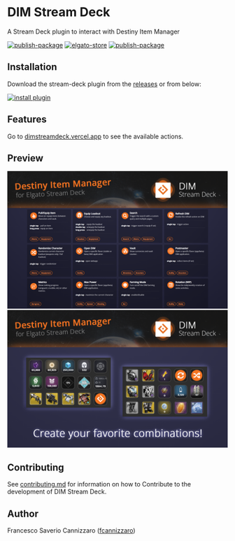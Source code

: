 # DIM Stream Deck

A Stream Deck plugin to interact with Destiny Item Manager

[![publish-package](https://github.com/dim-stream-deck/com.dim.streamdeck/actions/workflows/publish-package.yaml/badge.svg)](https://github.com/dim-stream-deck/com.dim.streamdeck/actions/workflows/publish-package.yaml)
[![elgato-store](https://img.shields.io/badge/dynamic/json?logo=elgato&label=elgato&query=%24.plugins%5B%3F%28%40.identifier%3D%3D%22com.dim.streamdeck%22%29%5D.downloads&suffix=%20downloads&url=https%3A%2F%2Fappstore.elgato.com%2FstreamDeckPlugin%2Fcatalog.json)](https://apps.elgato.com/plugins/com.dim.streamdeck)
[![publish-package](https://img.shields.io/github/v/release/dim-stream-deck/com.dim.streamdeck?label=plugin&logo=github)](https://github.com/dim-stream-deck/com.dim.streamdeck/releases/latest)

## Installation

Download the stream-deck plugin from
the [releases](https://github.com/dim-stream-deck/com.dim.streamdeck/releases/latest)
or from below:

[![install plugin](https://dimstreamdeck.vercel.app/download.png)](https://marketplace.elgato.com/product/dim-stream-deck-11883ba5-c8db-4e3a-915f-612c5ba1b2e4)

## Features

Go to [dimstreamdeck.vercel.app](https://dimstreamdeck.vercel.app) to see the available actions.

## Preview

![actions1](https://github.com/dim-stream-deck/com.dim.streamdeck/blob/main/plugin/com.dim.streamdeck.sdPlugin/previews/1-preview.png?raw=true)
![actions2](https://github.com/dim-stream-deck/com.dim.streamdeck/blob/main/plugin/com.dim.streamdeck.sdPlugin/previews/2-preview.png?raw=true)

## Contributing

See [contributing.md](https://github.com/DIM-Stream-Deck/com.dim.streamdeck/blob/main/CONTRIBUTING.md) for information on how to Contribute to the development of DIM Stream Deck.

## Author

Francesco Saverio Cannizzaro ([fcannizzaro](https://github.com/fcannizzaro))

